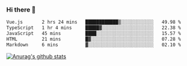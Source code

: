 ### Hi there 👋



<!--
**webB1an/webB1an** is a ✨ _special_ ✨ repository because its `README.md` (this file) appears on your GitHub profile.

Here are some ideas to get you started:

- 🔭 I’m currently working on ...
- 🌱 I’m currently learning ...
- 👯 I’m looking to collaborate on ...
- 🤔 I’m looking for help with ...
- 💬 Ask me about ...
- 📫 How to reach me: ...
- 😄 Pronouns: ...
- ⚡ Fun fact: ...
-->

<!--START_SECTION:waka-->

```txt
Vue.js       2 hrs 24 mins   ████████████▒░░░░░░░░░░░░   49.98 %
TypeScript   1 hr 4 mins     █████▓░░░░░░░░░░░░░░░░░░░   22.38 %
JavaScript   45 mins         ████░░░░░░░░░░░░░░░░░░░░░   15.57 %
HTML         21 mins         █▓░░░░░░░░░░░░░░░░░░░░░░░   07.28 %
Markdown     6 mins          ▓░░░░░░░░░░░░░░░░░░░░░░░░   02.10 %
```

<!--END_SECTION:waka-->


[![Anurag's github stats](https://github-readme-stats.vercel.app/api?username=webB1an&show_icons=true&theme=radical)](https://github.com/anuraghazra/github-readme-stats)

